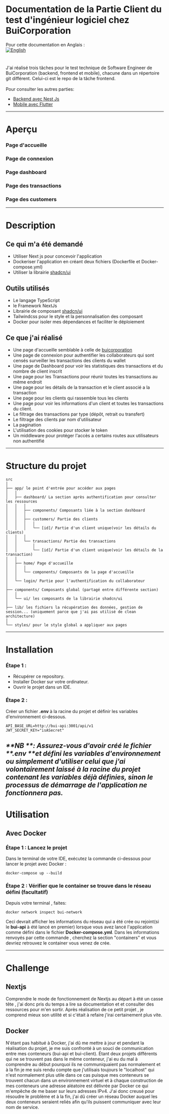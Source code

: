 # **Documentation de la Partie Client du test d'ingénieur logiciel chez BuiCorporation**

Pour cette documentation en Anglais :<br/>
[![English](https://img.shields.io/badge/lang-English-blue.svg)](README.md)
#
J'ai réalisé trois tâches pour le test technique de Software Engineer de BuiCorporation (backend, frontend et mobile), chacune dans un répertoire git différent. Celui-ci est le repo de la tâche frontend.
</br>
</br>
Pour consulter les autres parties:
* [Backend avec Nest Js](https://github.com/AzizProg/bui-api)
* [Mobile avec Flutter](https://github.com/AzizProg/bui-mobile)

---
# Aperçu

### Page d'accueille
### Page de connexion
### Page dashboard
### Page des transactions
### Page des customers
---
# Description

## Ce qui m'a été demandé

- Utiliser Next js pour concevoir l'application
- Dockeriser l'application en créant deux fichiers (Dockerfile et Docker-compose.yml)
- Utiliser la librairie [shadcn/ui](https://ui.shadcn.com/)

## Outils utilisés

- Le langage TypeScript
- le Framework NextJs
- Librairie de composant [shadcn/ui](https://ui.shadcn.com/)
- Tailwindcss pour le style et la personnalisation des composant
- Docker pour isoler mes dépendances et faciliter le déploiement

## Ce que j'ai réalisé

- Une page d'accueille semblable à celle de [buicorporation](https://buicorporation.com/)
- Une page de connexion pour authentifier les collaborateurs qui sont censés surveiller les transactions des clients du wallet
- Une page de Dashboard pour voir les statistiques des transactions et du nombre de client inscrit 
- Une page pour les Transactions pour réunir toutes les transactions au même endroit
- Une page pour les détails de la transaction et le client associé a la transaction
- Une page pour les clients qui rassemble tous les clients
- Une page pour voir les informations d'un client et toutes les transactions du client.
- Le filtrage des transactions par type (dépôt, retrait ou transfert)
- Le filtrage des clients par nom d'utilisateur
- La pagination
- L'utilisation des cookies pour stocker le token
- Un middleware pour protéger l'accès a certains routes aux utilisateurs non authentifié 
---
# Structure du projet
```
src
│
├── app/ le point d'entrée pour accéder aux pages
│   │
│   ├── dashboard/ La section après authentification pour consulter les ressources
│   │   │
│   │   ├── components/ Composants liée à la section dashboard
│   │   │
│   │   ├── customers/ Partie des clients
│   │   │   │
│   │   │   └── [id]/ Partie d'un client unique(voir les détails du clients)
│   │   │  
│   │   └── transactions/ Partie des transactions 
│   │       │
│   │       └── [id]/ Partie d'un client unique(voir les détails de la transaction)
│   │  
│   ├── home/ Page d'accueille
│   │   │
│   │   └── components/ Composants de la page d'accueille
│   │  
│   └── login/ Partie pour l'authentification du collaborateur
│  
├── components/ Composants global (partagé entre différente section)
│   │
│   └── ui/ les composants de la librairie shadcn/ui
│  
├── lib/ les fichiers la récupération des données, gestion de session... (uniquement parce que j'ai pas utilisé de clean architecture)
│
└── styles/ pour le style global a appliquer aux pages

```
---
# Installation
### Étape 1 :
- Récupérer ce repository.
- Installer Docker sur votre ordinateur.
- Ouvrir le projet dans un IDE.

### Étape 2 :
Créer un fichier **.env** à la racine du projet et définir les variables d'environnement ci-dessous.
```
API_BASE_URL=http://bui-api:3001/api/v1
JWT_SECRET_KEY="isASecret"
```
_**NB **: Assurez-vous d'avoir créé le fichier **.env **et défini les variables d'environnement ou simplement d'utiliser celui que j'ai volontairement laissé à la racine du projet contenant les variables déjà définies, sinon le processus de démarrage de l'application ne fonctionnera pas._
---
# Utilisation

## Avec Docker

### Étape 1 : Lancez le projet
Dans le terminal de votre IDE, exécutez la commande ci-dessous pour lancer le projet avec Docker :
```
docker-compose up --build
```
### Étape 2 : Vérifier que le container se trouve dans le réseau défini (facultatif)
Depuis votre terminal , faites:
```
docker network inspect bui-network
```
Ceci devrait afficher les informations du réseau qui a été crée ou rejoint(si le **bui-api** à été lancé en premier) lorsque vous avez lancé l'application comme défini dans le fichier **Docker-compose.yml**.
Dans les informations renvoyés par cette commande , cherchez  la section "containers" et vous devriez retrouvez le container vous venez de crée.

---
# Challenge

## Nextjs

Comprendre le mode de fonctionnement de Nextjs au départ à été un casse tête , j'ai donc pris du temps a lire sa documentation et et consulter des ressources pour m'en sortir. Après réalisation de ce petit  projet , je comprend mieux son utilité et si c'était à refaire j'irai certainement plus vite.

## Docker

N'étant pas habitué à Docker, j'ai dû me mettre à jour et pendant la réalisation du projet, je me suis confronté à un souci de communication entre mes conteneurs (bui-api et bui-client). Étant deux projets différents qui ne se trouvent pas dans le même conteneur, j'ai eu du mal à comprendre au début pourquoi ils ne communiquaient pas normalement et à la fin je me suis rendu compte que j'utilisais toujours le "localhost" qui n'est normalement plus utile dans ce cas puisque mes conteneurs se trouvent chacun dans un environnement virtuel et à chaque construction de mes conteneurs une adresse aléatoire est délivrée par Docker ce qui m'empêche de me baser sur leurs adresses IPv4. J'ai donc creusé pour résoudre le problème et à la fin, j'ai dû créer un réseau Docker auquel les deux conteneurs seraient reliés afin qu'ils puissent communiquer avec leur nom de service.

 
